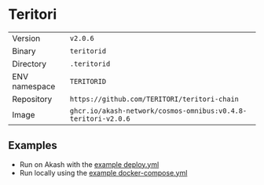 # Teritori

| | |
|---|---|
|Version|`v2.0.6`|
|Binary|`teritorid`|
|Directory|`.teritorid`|
|ENV namespace|`TERITORID`|
|Repository|`https://github.com/TERITORI/teritori-chain`|
|Image|`ghcr.io/akash-network/cosmos-omnibus:v0.4.8-teritori-v2.0.6`|

## Examples

- Run on Akash with the [example deploy.yml](./deploy.yml)
- Run locally using the [example docker-compose.yml](./docker-compose.yml)
